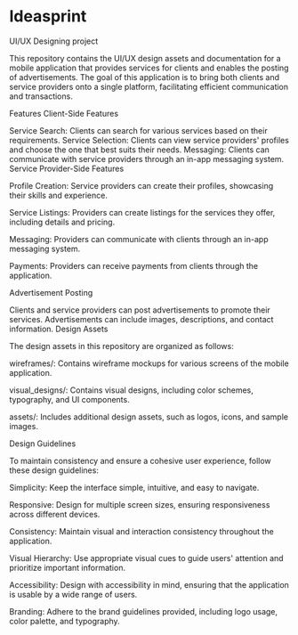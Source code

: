 # Ideasprint
UI/UX Designing project

This repository contains the UI/UX design assets and documentation for a mobile application that provides services for clients and enables the posting of advertisements. The goal of this application is to bring both clients and service providers onto a single platform, facilitating efficient communication and transactions.

Features
Client-Side Features

Service Search: Clients can search for various services based on their requirements.
Service Selection: Clients can view service providers' profiles and choose the one that best suits their needs.
Messaging: Clients can communicate with service providers through an in-app messaging system.
Service Provider-Side Features

Profile Creation: Service providers can create their profiles, showcasing their skills and experience.

Service Listings: Providers can create listings for the services they offer, including details and pricing.

Messaging: Providers can communicate with clients through an in-app messaging system.

Payments: Providers can receive payments from clients through the application.

Advertisement Posting


Clients and service providers can post advertisements to promote their services.
Advertisements can include images, descriptions, and contact information.
Design Assets


The design assets in this repository are organized as follows:

wireframes/: Contains wireframe mockups for various screens of the mobile application.

visual_designs/: Contains visual designs, including color schemes, typography, and UI components.

assets/: Includes additional design assets, such as logos, icons, and sample images.


Design Guidelines

To maintain consistency and ensure a cohesive user experience, follow these design guidelines:

Simplicity: Keep the interface simple, intuitive, and easy to navigate.

Responsive: Design for multiple screen sizes, ensuring responsiveness across different devices.

Consistency: Maintain visual and interaction consistency throughout the application.

Visual Hierarchy: Use appropriate visual cues to guide users' attention and prioritize important information.

Accessibility: Design with accessibility in mind, ensuring that the application is usable by a wide range of users.

Branding: Adhere to the brand guidelines provided, including logo usage, color palette, and typography.
